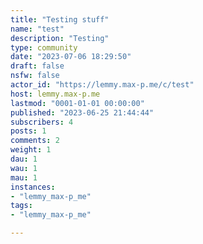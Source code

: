```yaml
---
title: "Testing stuff" 
name: "test"
description: "Testing"
type: community
date: "2023-07-06 18:29:50"
draft: false
nsfw: false
actor_id: "https://lemmy.max-p.me/c/test"
host: lemmy.max-p.me
lastmod: "0001-01-01 00:00:00"
published: "2023-06-25 21:44:44"
subscribers: 4
posts: 1
comments: 2
weight: 1
dau: 1
wau: 1
mau: 1
instances:
- "lemmy_max-p_me"
tags: 
- "lemmy_max-p_me"

---
```

